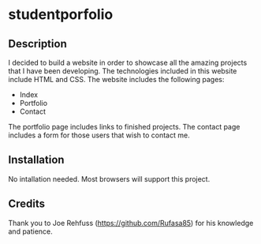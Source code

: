 # studentporfolio

## Description 

I decided to build a website in order to showcase all the amazing projects that I have been developing. The technologies included in this website include HTML and CSS. The website includes the following pages:

* Index
* Portfolio
* Contact

The portfolio page includes links to finished projects. The contact page includes a form for those users that wish to contact me. 


## Installation

No intallation needed. Most browsers will support this project. 


## Credits

Thank you to Joe Rehfuss (https://github.com/Rufasa85) for his knowledge and patience. 
